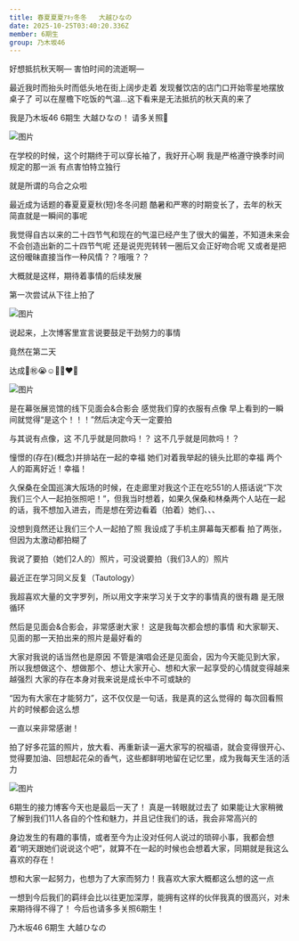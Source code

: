 ```yaml
---
title: 春夏夏夏ｱｷｯ冬冬   大越ひなの
date: 2025-10-25T03:40:20.336Z
member: 6期生
group: 乃木坂46
---
```


好想抵抗秋天啊—
害怕时间的流逝啊—



最近我时而抬头时而低头地在街上阔步走着
发现餐饮店的店门口开始零星地摆放桌子了
可以在屋檐下吃饭的气温…这下看来是无法抵抗的秋天真的来了



我是乃木坂46 6期生 大越ひなの！
请多关照🍵

![图片](https://www.nogizaka46.com/files/46/diary/n46/MEMBER/moblog/202509/mobaMmWkv.jpg)



在学校的时候，这个时期终于可以穿长袖了，我好开心啊
我是严格遵守换季时间规定的那一派
有点害怕特立独行

就是所谓的乌合之众啦





最近成为话题的春夏夏夏秋(短)冬冬问题
酷暑和严寒的时期变长了，去年的秋天简直就是一瞬间的事呢




我觉得自古以来的二十四节气和现在的气温已经产生了很大的偏差，不知道未来会不会创造出新的二十四节气呢
还是说兜兜转转一圈后又会正好吻合呢
又或者是把这份暧昧直接当作一种风情？？哦哦？？


大概就是这样，期待着事情的后续发展






第一次尝试从下往上拍了

![图片](https://www.nogizaka46.com/files/46/diary/n46/MEMBER/moblog/202509/mobkjSI8o.jpg)




说起来，上次博客里宣言说要鼓足干劲努力的事情
















竟然在第二天




















达成🎉㊗️😭☺️💪🏻❤️‍🔥









![图片](https://www.nogizaka46.com/files/46/diary/n46/MEMBER/moblog/202509/mobb9ifQW.jpg)



是在幕张展览馆的线下见面会&合影会
感觉我们穿的衣服有点像
早上看到的一瞬间就觉得“是这个！！！”然后决定今天一定要拍





与其说有点像，这
不几乎就是同款吗！？
这不几乎就是同款吗！？





憧憬的(存在)(概念)并排站在一起的幸福
她们对着我举起的镜头比耶的幸福
两个人的距离好近！幸福！





久保桑在全国巡演大阪场的时候，在走廊里对我这个正在吃551的人搭话说“下次我们三个人一起拍张照吧！”，但我当时想着，如果久保桑和林桑两个人站在一起的话，我不想加入进去，而是想在旁边看着（拍着）她们、、、



没想到竟然还让我们三个人一起拍了照
我设成了手机主屏幕每天都看
拍了两张，但因为太激动都拍糊了








我说了要拍（她们2人的）照片，可没说要拍（我们3人的）照片



最近正在学习同义反复（Tautology）









我超喜欢大量的文字罗列，所以用文字来学习关于文字的事情真的很有趣
是无限循环









然后是见面会&合影会，非常感谢大家！
这是我每次都会想的事情
和大家聊天、见面的那一天拍出来的照片是最好看的




大家对我说的话当然也是原因
不管是演唱会还是见面会，因为今天能见到大家，所以我想做这个、想做那个、想让大家开心、想和大家一起享受的心情就变得越来越强烈
大家的存在本身对我来说是成长中不可或缺的


“因为有大家在才能努力”，这不仅仅是一句话，我是真的这么觉得的
每次回看照片的时候都会这么想


一直以来非常感谢！



拍了好多花篮的照片，放大看、再重新读一遍大家写的祝福语，就会变得很开心、觉得要加油、回想起花朵的香气，这些都鲜明地留在记忆里，成为我每天生活的活力

![图片](https://www.nogizaka46.com/files/46/diary/n46/MEMBER/moblog/202509/mobT7QDKr.jpg)


6期生的接力博客今天也是最后一天了！
真是一转眼就过去了
如果能让大家稍微了解到我们11人各自的个性和魅力，并且记住我们的话，我会非常高兴的





身边发生的有趣的事情，或者至今为止没对任何人说过的琐碎小事，我都会想着“明天跟她们说说这个吧”，就算不在一起的时候也会想着大家，同期就是我这么喜欢的存在！



想和大家一起努力，也想为了大家而努力！我喜欢大家大概都这么想的这一点






一想到今后我们的羁绊会比以往更加深厚，能拥有这样的伙伴我真的很高兴，对未来期待得不得了！
今后也请多多关照6期生！





乃木坂46 6期生
大越ひなの